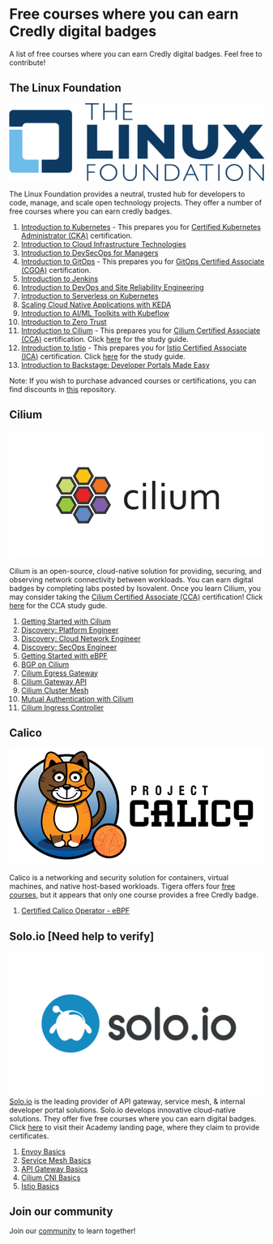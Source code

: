 # Free courses where you can earn Credly digital badges

A list of free courses where you can earn Credly digital badges. Feel free to contribute!

## The Linux Foundation

![Alt text](images/Linux_Foundation_logo.png?raw=true "The Linux Foundation Logo")

The Linux Foundation provides a neutral, trusted hub for developers to code, manage, and scale open technology projects. They offer a number of free courses where you can earn credly badges. 

1. [Introduction to Kubernetes](https://training.linuxfoundation.org/training/introduction-to-kubernetes/) - This prepares you for [Certified Kubernetes Administrator (CKA)](https://cka.kubeflex.io) certification.
2. [Introduction to Cloud Infrastructure Technologies](https://training.linuxfoundation.org/training/introduction-to-cloud-infrastructure-technologies/)
3. [Introduction to DevSecOps for Managers](https://training.linuxfoundation.org/training/introduction-to-devsecops-for-managers-lfs180/)
4. [Introduction to GitOps](https://training.linuxfoundation.org/training/introduction-to-gitops-lfs169/) - This prepares you for [GitOps Certified Associate (CGOA)](https://cgoa.kubeflex.io) certification.
5. [Introduction to Jenkins](https://training.linuxfoundation.org/training/introduction-to-jenkins-lfs167/)
6. [Introduction to DevOps and Site Reliability Engineering](https://training.linuxfoundation.org/training/introduction-to-devops-and-site-reliability-engineering-lfs162/)
7. [Introduction to Serverless on Kubernetes](https://training.linuxfoundation.org/training/introduction-to-serverless-on-kubernetes-lfs157/)
8. [Scaling Cloud Native Applications with KEDA](https://training.linuxfoundation.org/express-learning/scaling-cloud-native-applications-with-keda-lfel1014/)
9. [Introduction to AI/ML Toolkits with Kubeflow](https://training.linuxfoundation.org/training/introduction-to-ai-ml-toolkits-with-kubeflow-lfs147/)
10. [Introduction to Zero Trust](https://training.linuxfoundation.org/training/introduction-to-zero-trust-lfs183/)
11. [Introduction to Cilium](https://training.linuxfoundation.org/training/introduction-to-cilium-lfs146/) - This prepares you for [Cilium Certified Associate (CCA)](https://cca.kubeflex.io) certification. Click [here](https://medium.com/@nvsajeeva/how-to-pass-cca-cilium-certified-associate-exam-5a1b4f6ca63b) for the study guide.
12. [Introduction to Istio](https://training.linuxfoundation.org/training/introduction-to-istio-lfs144/) - This prepares you for [Istio Certified Associate (ICA)](https://ica.kubeflex.io) certification. Click [here](https://medium.com/@nvsajeeva/how-to-pass-ica-istio-certified-associate-exam-355152566bc8) for the study guide.
13. [Introduction to Backstage: Developer Portals Made Easy](https://training.linuxfoundation.org/training/introduction-to-backstage-developer-portals-made-easy-lfs142/)

Note: If you wish to purchase advanced courses or certifications, you can find discounts in [this](https://github.com/CloudNativeStudyGroup/Linux-Foundation-Coupons) repository. 
## Cilium 
![Alt text](images/cilium-logo-920x460-sue-v1.png?raw=true "Cilium Logo")

Cilium is an open-source, cloud-native solution for providing, securing, and observing network connectivity between workloads. You can earn digital badges by completing labs posted by Isovalent. Once you learn Cilium, you may consider taking the [Cilium Certified Associate (CCA)](https://cca.kubeflex.io) certification! Click [here](https://medium.com/@nvsajeeva/how-to-pass-cca-cilium-certified-associate-exam-5a1b4f6ca63b) for the CCA study gude. 

1. [Getting Started with Cilium](https://isovalent.com/labs/cilium-getting-started/)
2. [Discovery: Platform Engineer](https://isovalent.com/labs/discovery-platform-engineer/)
3. [Discovery: Cloud Network Engineer](https://isovalent.com/labs/discovery-cloud-network-engineer/)
4. [Discovery: SecOps Engineer](https://isovalent.com/labs/discovery-secops-engineer/)
5. [Getting Started with eBPF](https://isovalent.com/labs/ebpf-getting-started/)
6. [BGP on Cilium](https://isovalent.com/labs/cilium-bgp/)
7. [Cilium Egress Gateway](https://isovalent.com/labs/cilium-egress-gateway/)
8. [Cilium Gateway API](https://isovalent.com/labs/cilium-gateway-api/)
9. [Cilium Cluster Mesh](https://isovalent.com/labs/cilium-cluster-mesh/)
10. [Mutual Authentication with Cilium](https://isovalent.com/labs/cilium-mutual-authentication/)
11. [Cilium Ingress Controller](https://isovalent.com/labs/cilium-ingress-controller/)

## Calico
![Alt text](images/calico.png?raw=true "Calico Logo")

Calico is a networking and security solution for containers, virtual machines, and native host-based workloads. Tigera offers four [free courses](https://www.tigera.io/lp/calico-certification/), but it appears that only one course provides a free Credly badge.

1. [Certified Calico Operator - eBPF](https://academy.tigera.io/course/certified-calico-operator-ebpf/)

## Solo.io [Need help to verify]
![Alt text](images/Solo.jpg?raw=true "Solo Logo")
[Solo.io](https://www.solo.io/) is the leading provider of API gateway, service mesh, & internal developer portal solutions. Solo.io develops innovative cloud-native solutions.
They offer five free courses where you can earn digital badges. Click [here](https://www.solo.io/academy/) to visit their Academy landing page, where they claim to provide certificates.

1. [Envoy Basics](https://academy.solo.io/learn/courses/81/envoy-basics)
2. [Service Mesh Basics](https://academy.solo.io/learn/courses/80/service-mesh-basics)
3. [API Gateway Basics](https://academy.solo.io/learn/courses/79/api-gateway-basics)
4. [Cilium CNI Basics](https://academy.solo.io/learn/courses/78/cilium-cni-basics)
5. [Istio Basics](https://academy.solo.io/learn/courses/77/istio-basics)

## Join our community

Join our [community](https://www.linkedin.com/groups/13092099/) to learn together!
